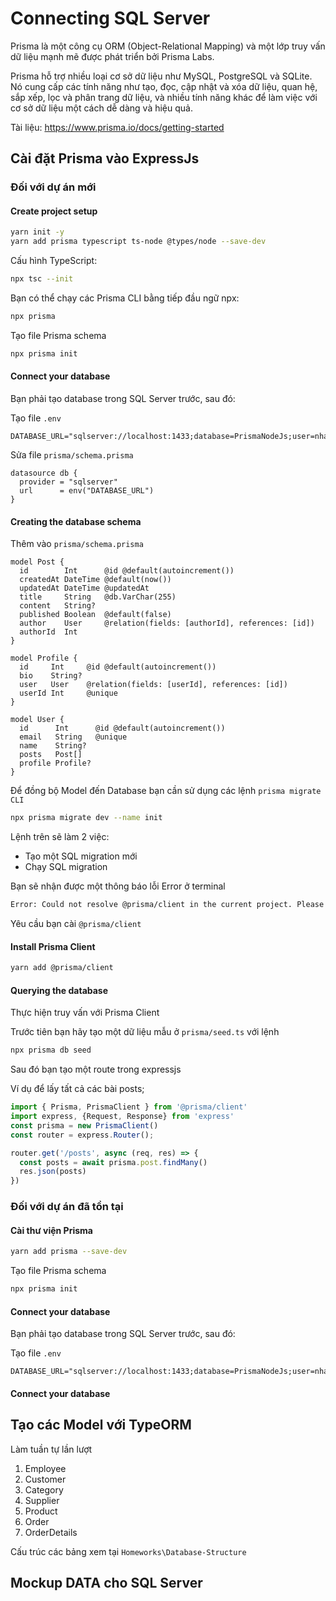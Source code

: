 # Connecting SQL Server

Prisma là một công cụ ORM (Object-Relational Mapping) và một lớp truy vấn dữ liệu mạnh mẽ được phát triển bởi Prisma Labs.

Prisma hỗ trợ nhiều loại cơ sở dữ liệu như MySQL, PostgreSQL và SQLite. Nó cung cấp các tính năng như tạo, đọc, cập nhật và xóa dữ liệu, quan hệ, sắp xếp, lọc và phân trang dữ liệu, và nhiều tính năng khác để làm việc với cơ sở dữ liệu một cách dễ dàng và hiệu quả.

Tài liệu: https://www.prisma.io/docs/getting-started

## Cài đặt Prisma vào ExpressJs

### Đối với dự án mới
#### Create project setup

```bash
yarn init -y
yarn add prisma typescript ts-node @types/node --save-dev
```

Cấu hình TypeScript:

```bash
npx tsc --init
```

Bạn có thể chạy các Prisma CLI bằng tiếp đầu ngữ npx:

```bash
npx prisma
```

Tạo file  Prisma schema

```bash
npx prisma init
```

#### Connect your database

Bạn phải tạo database trong SQL Server trước, sau đó:

Tạo file `.env`

```env
DATABASE_URL="sqlserver://localhost:1433;database=PrismaNodeJs;user=nhan;password=123456789;trustServerCertificate=true"
```

Sửa file `prisma/schema.prisma`

```prisma
datasource db {
  provider = "sqlserver"
  url      = env("DATABASE_URL")
}
```

#### Creating the database schema

Thêm vào `prisma/schema.prisma`


```prisma
model Post {
  id        Int      @id @default(autoincrement())
  createdAt DateTime @default(now())
  updatedAt DateTime @updatedAt
  title     String   @db.VarChar(255)
  content   String?
  published Boolean  @default(false)
  author    User     @relation(fields: [authorId], references: [id])
  authorId  Int
}

model Profile {
  id     Int     @id @default(autoincrement())
  bio    String?
  user   User    @relation(fields: [userId], references: [id])
  userId Int     @unique
}

model User {
  id      Int      @id @default(autoincrement())
  email   String   @unique
  name    String?
  posts   Post[]
  profile Profile?
}
```
Để đồng bộ Model đến Database bạn cần sử dụng các lệnh `prisma migrate CLI`

```bash
npx prisma migrate dev --name init
```

Lệnh trên sẽ làm 2 việc:

- Tạo một SQL migration mới
- Chạy SQL migration

Bạn sẽ nhận được một thông báo lỗi Error ở terminal

```bash
Error: Could not resolve @prisma/client in the current project. Please install it with yarn add @prisma/client, and rerun npx "prisma generate" 🙏.
```

Yêu cầu bạn cài `@prisma/client`

#### Install Prisma Client

```bash
yarn add @prisma/client
```

#### Querying the database

Thực hiện truy vấn với Prisma Client

Trước tiên bạn hãy tạo một dữ liệu mẫu ở `prisma/seed.ts` với lệnh

```bash
npx prisma db seed
```

Sau đó bạn tạo một route trong expressjs


Ví dụ để lấy tất cả các bài posts;

```ts
import { Prisma, PrismaClient } from '@prisma/client'
import express, {Request, Response} from 'express'
const prisma = new PrismaClient()
const router = express.Router();

router.get('/posts', async (req, res) => {
  const posts = await prisma.post.findMany()
  res.json(posts)
})

```

### Đối với dự án đã tồn tại

#### Cài thư viện Prisma

```bash
yarn add prisma --save-dev
```

Tạo file  Prisma schema

```bash
npx prisma init
```

#### Connect your database

Bạn phải tạo database trong SQL Server trước, sau đó:

Tạo file `.env`

```env
DATABASE_URL="sqlserver://localhost:1433;database=PrismaNodeJs;user=nhan;password=123456789;trustServerCertificate=true"
```
#### Connect your database

## Tạo các Model với TypeORM

Làm tuần tự lần lượt 

1. Employee 
2. Customer 
3. Category 
4. Supplier 
5. Product
6. Order 
7. OrderDetails

Cấu trúc các bảng xem tại `Homeworks\Database-Structure`

## Mockup DATA cho SQL Server